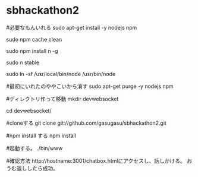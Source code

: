 # sbhackathon2
#必要なもんいれる
sudo apt-get install -y nodejs npm

sudo npm cache clean

sudo npm install n -g

sudo n stable

sudo ln -sf /usr/local/bin/node /usr/bin/node

#最初にいれたのややこいから消す
sudo apt-get purge -y nodejs npm

#ディレクトリ作って移動
mkdir devwebsocket

cd devwebsocket/

#cloneする
git clone git://github.com/gasugasu/sbhackathon2.git

#npm install する
npm install

#起動する。
./bin/www

#確認方法
http://hostname:3001/chatbox.htmlにアクセスし、話しかける。
おうむ返ししたら成功。

